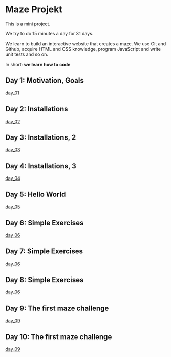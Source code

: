 # Maze Projekt

This is a mini project. 

We try to do 15 minutes a day for 31 days.

We learn to build an interactive website that creates a maze.
We use Git and Github, acquire HTML and CSS knowledge, program JavaScript and write unit tests and so on.

In short: **we learn how to code**

## Day 1: Motivation, Goals
[day_01](day_01/README.md)

## Day 2: Installations
[day_02](day_02/README.md)

## Day 3: Installations, 2
[day_03](day_03/README.md)

## Day 4: Installations, 3
[day_04](day_04/README.md)

## Day 5: Hello World
[day_05](day_05/README.md)

## Day 6: Simple Exercises
[day_06](day_06/README.md)

## Day 7: Simple Exercises
[day_06](day_06/README.md)

## Day 8: Simple Exercises
[day_06](day_06/README.md)

## Day 9: The first maze challenge
[day_09](day_09/README.md)

## Day 10: The first maze challenge
[day_09](day_09/README.md)
